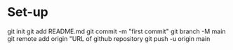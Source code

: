 # Set-up

  git init
  git add README.md
  git commit -m "first commit"
  git branch -M main
  git remote add origin "URL of github repository 
  git push -u origin main
